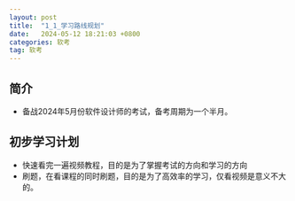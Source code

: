 ```yaml
---
layout: post
title:  "1_1_学习路线规划"
date:   2024-05-12 18:21:03 +0800
categories: 软考
tag: 软考
---
```

## 简介

+ 备战2024年5月份软件设计师的考试，备考周期为一个半月。

## 初步学习计划

+ 快速看完一遍视频教程，目的是为了掌握考试的方向和学习的方向
+ 刷题，在看课程的同时刷题，目的是为了高效率的学习，仅看视频是意义不大的。